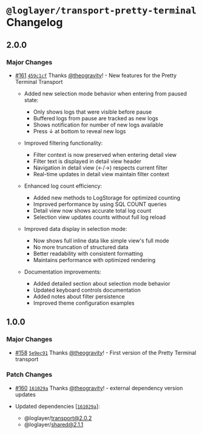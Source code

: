 # `@loglayer/transport-pretty-terminal` Changelog

## 2.0.0

### Major Changes

- [#161](https://github.com/loglayer/loglayer/pull/161) [`459c1cf`](https://github.com/loglayer/loglayer/commit/459c1cf591e14a50a94690e590bed3efecdfb111) Thanks [@theogravity](https://github.com/theogravity)! - New features for the Pretty Terminal Transport

  - Added new selection mode behavior when entering from paused state:

    - Only shows logs that were visible before pause
    - Buffered logs from pause are tracked as new logs
    - Shows notification for number of new logs available
    - Press ↓ at bottom to reveal new logs

  - Improved filtering functionality:

    - Filter context is now preserved when entering detail view
    - Filter text is displayed in detail view header
    - Navigation in detail view (←/→) respects current filter
    - Real-time updates in detail view maintain filter context

  - Enhanced log count efficiency:

    - Added new methods to LogStorage for optimized counting
    - Improved performance by using SQL COUNT queries
    - Detail view now shows accurate total log count
    - Selection view updates counts without full log reload

  - Improved data display in selection mode:

    - Now shows full inline data like simple view's full mode
    - No more truncation of structured data
    - Better readability with consistent formatting
    - Maintains performance with optimized rendering

  - Documentation improvements:
    - Added detailed section about selection mode behavior
    - Updated keyboard controls documentation
    - Added notes about filter persistence
    - Improved theme configuration examples

## 1.0.0

### Major Changes

- [#158](https://github.com/loglayer/loglayer/pull/158) [`5e9ec91`](https://github.com/loglayer/loglayer/commit/5e9ec9178d2a303ce1bf6e44f96efc636db361ca) Thanks [@theogravity](https://github.com/theogravity)! - First version of the Pretty Terminal transport

### Patch Changes

- [#160](https://github.com/loglayer/loglayer/pull/160) [`161029a`](https://github.com/loglayer/loglayer/commit/161029ae9d89b600ab19bf15cbd500f5358f2403) Thanks [@theogravity](https://github.com/theogravity)! - external dependency version updates

- Updated dependencies [[`161029a`](https://github.com/loglayer/loglayer/commit/161029ae9d89b600ab19bf15cbd500f5358f2403)]:
  - @loglayer/transport@2.0.2
  - @loglayer/shared@2.1.1
